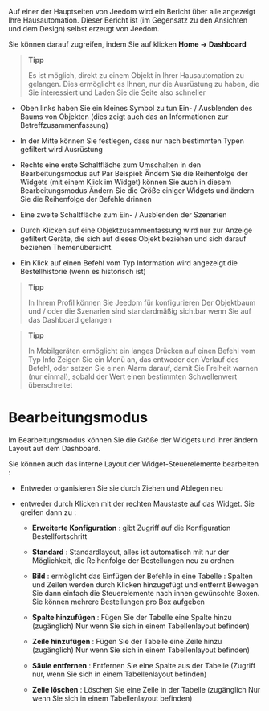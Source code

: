 Auf einer der Hauptseiten von Jeedom wird ein Bericht über alle angezeigt
Ihre Hausautomation. Dieser Bericht ist (im Gegensatz zu den Ansichten und dem Design)
selbst erzeugt von Jeedom.

Sie können darauf zugreifen, indem Sie auf klicken **Home → Dashboard**

> **Tipp**
>
> Es ist möglich, direkt zu einem Objekt in Ihrer Hausautomation zu gelangen.
> Dies ermöglicht es Ihnen, nur die Ausrüstung zu haben, die Sie interessiert und
> Laden Sie die Seite also schneller

-   Oben links haben Sie ein kleines Symbol zu tun
    Ein- / Ausblenden des Baums von Objekten (dies zeigt auch das an
    Informationen zur Betreffzusammenfassung)

-   In der Mitte können Sie festlegen, dass nur nach bestimmten Typen gefiltert wird
    Ausrüstung

-   Rechts eine erste Schaltfläche zum Umschalten in den Bearbeitungsmodus auf Par
    Beispiel: Ändern Sie die Reihenfolge der Widgets (mit einem Klick
    im Widget) können Sie auch in diesem Bearbeitungsmodus
    Ändern Sie die Größe einiger Widgets und ändern Sie die Reihenfolge der Befehle
    drinnen

-   Eine zweite Schaltfläche zum Ein- / Ausblenden der Szenarien

-   Durch Klicken auf eine Objektzusammenfassung wird nur zur Anzeige gefiltert
    Geräte, die sich auf dieses Objekt beziehen und sich darauf beziehen
    Themenübersicht.

-   Ein Klick auf einen Befehl vom Typ Information wird angezeigt
    die Bestellhistorie (wenn es historisch ist)

> **Tipp**
>
> In Ihrem Profil können Sie Jeedom für konfigurieren
> Der Objektbaum und / oder die Szenarien sind standardmäßig sichtbar
> wenn Sie auf das Dashboard gelangen

> **Tipp**
>
> In Mobilgeräten ermöglicht ein langes Drücken auf einen Befehl vom Typ Info
> Zeigen Sie ein Menü an, das entweder den Verlauf des
> Befehl, oder setzen Sie einen Alarm darauf, damit Sie Freiheit
> warnen (nur einmal), sobald der Wert einen bestimmten Schwellenwert überschreitet

Bearbeitungsmodus 
============

Im Bearbeitungsmodus können Sie die Größe der Widgets und ihrer ändern
Layout auf dem Dashboard.

Sie können auch das interne Layout der Widget-Steuerelemente bearbeiten
:

-   Entweder organisieren Sie sie durch Ziehen und Ablegen neu

-   entweder durch Klicken mit der rechten Maustaste auf das Widget. Sie greifen dann zu :

    -   **Erweiterte Konfiguration** : gibt Zugriff auf die Konfiguration
        Bestellfortschritt

    -   **Standard** : Standardlayout, alles ist automatisch
        mit nur der Möglichkeit, die Reihenfolge der Bestellungen neu zu ordnen

    -   **Bild** : ermöglicht das Einfügen der Befehle in eine Tabelle :
        Spalten und Zeilen werden durch Klicken hinzugefügt und entfernt
        Bewegen Sie dann einfach die Steuerelemente nach innen
        gewünschte Boxen. Sie können mehrere Bestellungen pro Box aufgeben

    -   **Spalte hinzufügen** : Fügen Sie der Tabelle eine Spalte hinzu (zugänglich)
        Nur wenn Sie sich in einem Tabellenlayout befinden)

    -   **Zeile hinzufügen** : Fügen Sie der Tabelle eine Zeile hinzu (zugänglich)
        Nur wenn Sie sich in einem Tabellenlayout befinden)

    -   **Säule entfernen** : Entfernen Sie eine Spalte aus der Tabelle
        (Zugriff nur, wenn Sie sich in einem Tabellenlayout befinden)

    -   **Zeile löschen** : Löschen Sie eine Zeile in der Tabelle (zugänglich
        Nur wenn Sie sich in einem Tabellenlayout befinden)


